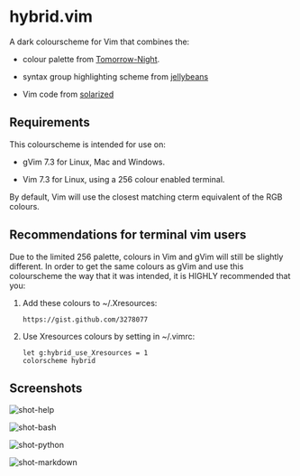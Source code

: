 # hybrid.vim

A dark colourscheme for Vim that combines the:

-   colour palette from [Tomorrow-Night](https://github.com/chriskempson/vim-tomorrow-theme).

-   syntax group highlighting scheme from [jellybeans](https://github.com/nanotech/jellybeans.vim)

-   Vim code from [solarized](https://github.com/altercation/vim-colors-solarized)

## Requirements

This colourscheme is intended for use on:

-   gVim 7.3 for Linux, Mac and Windows.

-   Vim 7.3 for Linux, using a 256 colour enabled terminal.

By default, Vim will use the closest matching cterm equivalent of the RGB
colours.

## Recommendations for terminal vim users

Due to the limited 256 palette, colours in Vim and gVim will still be slightly
different. In order to get the same colours as gVim and use this colourscheme
the way that it was intended, it is HIGHLY recommended that you:

1.  Add these colours to ~/.Xresources:

        https://gist.github.com/3278077

2.  Use Xresources colours by setting in ~/.vimrc:

        let g:hybrid_use_Xresources = 1
        colorscheme hybrid

## Screenshots

![shot-help](http://ompldr.org/vZjBpNg/vim3.png)

![shot-bash](http://ompldr.org/vZjBpNA/vim1.png)

![shot-python](http://ompldr.org/vZjBpNQ/vim2.png)

![shot-markdown](http://ompldr.org/vZjBpNw/vim4.png)
